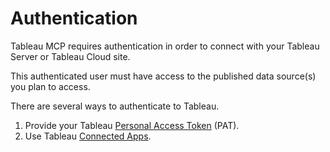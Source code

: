 # Authentication

Tableau MCP requires authentication in order to connect with your Tableau Server or Tableau Cloud
site.

This authenticated user must have access to the published data source(s) you plan to access.

There are several ways to authenticate to Tableau.

1. Provide your Tableau [Personal Access Token][pat] (PAT).
2. Use Tableau
   [Connected Apps](https://help.tableau.com/current/online/en-us/connected_apps.htm#direct-trust).

[pat]: https://help.tableau.com/current/server/en-us/security_personal_access_tokens.htm
